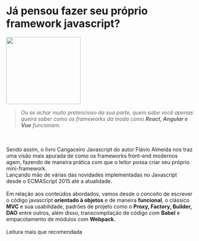 <h1>Já pensou fazer seu próprio framework javascript?</h1>
<img src="https://media.giphy.com/media/ZvLUtG6BZkBi0/giphy.gif" width="200" height="180" />

<blockquote>
<em>Ou se achar muito pretencioso da sua parte, quem sabe você apenas queira saber como os frameworks da moda como <b>React, Angular e Vue</b> funcionam.</em>
</blockquote>
<br>
<br>
Sendo assim, o livro Cangaceiro Javascript do autor Flávio Almeida nos traz uma visão mais apurada de como os frameworks front-end modernos agem, fazendo de maneira prática com que o leitor possa criar seu próprio mini-framework. 
<br>
Lançando mão de várias das novidades implementadas no Javascript desde o ECMAScript 2015 até a atualidade.
<br>
<br>
Em relação aos conteúdos abordados, vamos desde o conceito de escrever o código javascript <b>orientado à objetos</b> e de maneira <b>funcional</b>, o clássico <b>MVC</b> e sua usabilidade, padrões de projeto como o <b>Proxy, Factory, Builder, DAO</b> entre outros, além disso, transcompilação de código com <b>Babel</b> e empacotamento de módulos com <b>Webpack.</b>
<br>
<br>
Leitura mais que recomendada
